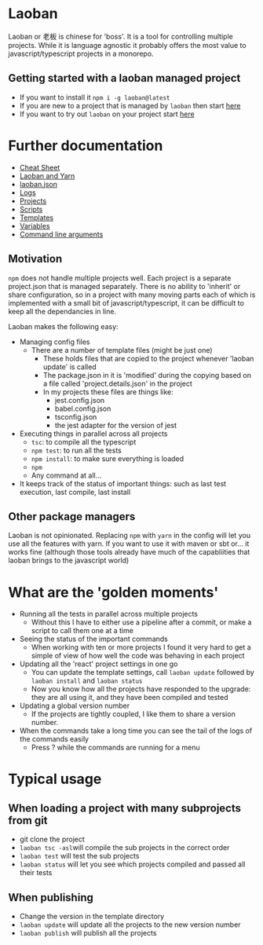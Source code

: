 # Laoban

Laoban or 老板 is chinese for 'boss'. It is a tool for controlling multiple projects. While it is language agnostic it
probably offers the most value to javascript/typescript projects in a monorepo.


## Getting started with a laoban managed project
* If you want to install it `npm i -g laoban@latest`
* If you are new to a project that is managed by `laoban` then start [here](LAOBAN.EXISTING.md)
* If you want to try out `laoban` on your project start [here](GETTING.STARTED.md)

# Further documentation
* [Cheat Sheet](documentation/CHEATSHEET.md)
* [Laoban and Yarn](documentation/YARN.md)
* [laoban.json](documentation/LAOBAN.JSON.md)
* [Logs](documentation/LOGS.md)
* [Projects](documentation/PROJECTS.md)
* [Scripts](documentation/SCRIPTS.md)
* [Templates](documentation/TEMPLATES.md)
* [Variables](documentation/VARIABLES.md)
* [Command line arguments](documentation/COMMAND.LINE.ARGUMENTS.md)


## Motivation

`npm` does not handle multiple projects well. Each project is a separate project.json that is managed separately. There
is no ability to 'inherit' or share configuration, so in a project with many moving parts each of which is implemented
with a small bit of javascript/typescript, it can be difficult to keep all the dependancies in line.

Laoban makes the following easy:

* Managing config files
    * There are a number of template files (might be just one)
        * These holds files that are copied to the project whenever 'laoban update' is called
        * The package.json in it is 'modified' during the copying based on a file called 'project.details.json' in the
          project
        * In my projects these files are things like:
            * jest.config.json
            * babel.config.json
            * tsconfig.json
            * the jest adapter for the version of jest
* Executing things in parallel across all projects
    * `tsc`: to compile all the typescript
    * `npm test`: to run all the tests
    * `npm install`: to make sure everything is loaded
    * `npm `
    * Any command at all...
* It keeps track of the status of important things: such as last test execution, last compile, last install

## Other package managers

Laoban is not opinionated. Replacing `npm` with `yarn`  in the config will let you use all the features with yarn. If
you want to use it with maven or sbt or... it works fine (although those tools already have much of the capabliities
that laoban brings to the javascript world)

# What are the 'golden moments'

* Running all the tests in parallel across multiple projects
    * Without this I have to either use a pipeline after a commit, or make a script to call them one at a time
* Seeing the status of the important commands
    * When working with ten or more projects I found it very hard to get a simple of view of how well the code was
      behaving in each project
* Updating all the 'react' project settings in one go
    * You can update the template settings, call `laoban update` followed by `laoban install` and `laoban status`
    * Now you know how all the projects have responded to the upgrade: they are all using it, and they have been
      compiled and tested
* Updating a global version number
    * If the projects are tightly coupled, I like them to share a version number.
* When the commands take a long time you can see the tail of the logs of the commands easily
    * Press ? while the commands are running for a menu

# Typical usage

## When loading a project with many subprojects from git

* git clone the project
* `laoban tsc -asl`will compile the sub projects in the correct order
* `laoban test` will test the sub projects
* `laoban status` will let you see which projects compiled and passed all their tests

## When publishing

* Change the version in the template directory
* `laoban update` will update all the projects to the new version number
* `laoban publish` will publish all the projects
